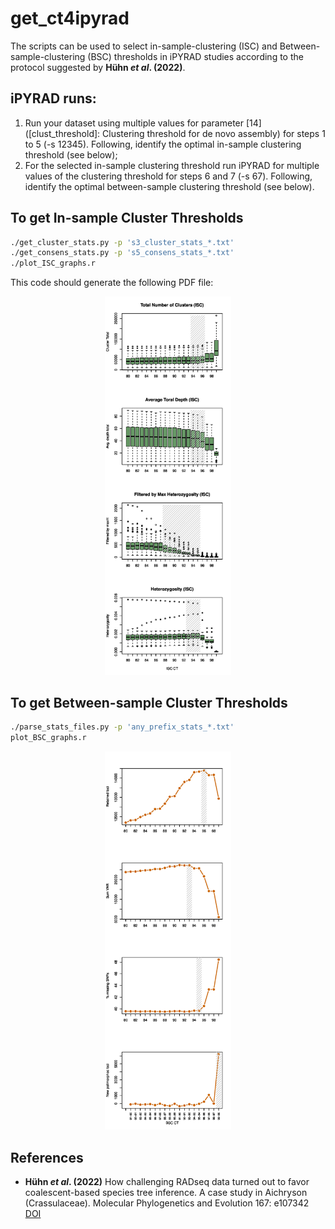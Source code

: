 # get_ct4ipyrad

The scripts can be used to select in-sample-clustering (ISC) and Between-sample-clustering (BSC) thresholds in iPYRAD studies according to the protocol suggested by **Hühn *et al*. (2022)**.

## iPYRAD runs:

1. Run your dataset using multiple values for parameter [14] ([clust_threshold]: Clustering threshold for de novo assembly) for steps 1 to 5 (-s 12345). Following, identify the optimal in-sample clustering threshold (see below);
2. For the selected in-sample clustering threshold run iPYRAD for multiple values of the clustering threshold for steps 6 and 7 (-s 67). Following, identify the optimal between-sample clustering threshold (see below).

## To get In-sample Cluster Thresholds

```bash
./get_cluster_stats.py -p 's3_cluster_stats_*.txt'
./get_consens_stats.py -p 's5_consens_stats_*.txt'
./plot_ISC_graphs.r
```

This code should generate the following PDF file:

<p align="center" width="100%">
    <img src="/figures/ipyrad_threshold_stats_ISC.jpg" alt="Local Image" width="40%" height="50%">
</p>


## To get Between-sample Cluster Thresholds

```bash
./parse_stats_files.py -p 'any_prefix_stats_*.txt'
plot_BSC_graphs.r
```

<p align="center" width="100%">
    <img src="/figures/ipyrad_threshold_stats_BSC.jpg" alt="Local Image" width="40%" height="50%">
</p>

## References
- **Hühn *et al*. (2022)** How challenging RADseq data turned out to favor coalescent-based species tree inference. A case study in Aichryson (Crassulaceae). Molecular Phylogenetics and Evolution 167: e107342 [DOI](https://doi.org/10.1016/j.ympev.2021.107342)
